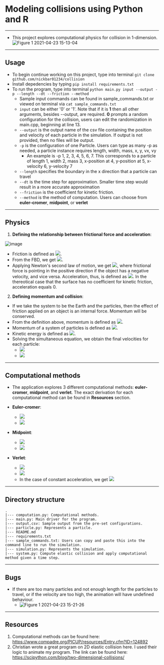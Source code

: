 # Modeling collisions using Python and R 
---
* This project explores computational physics for collision in 1-dimension.
![Figure 1 2021-04-23 15-13-04](https://user-images.githubusercontent.com/74647679/115841497-0d6fdc00-a447-11eb-84c9-37078308bc32.gif)
---
## Usage
* To begin continue working on this project, type into terminal `git clone github.com/nickbar01234/collision`
* Install depedencies by typing `pip install requirements.txt`
* To run the program, type into terminal `python main.py input --output -p --length --dt --friction --method`
   - Sample input commands can be found in sample_commands.txt or viewed on terminal via `cat sample_commands.txt`
   - `input` can be either '0' or '1'. Note that if it is **1** then all other arguments, besides --output, are required. **0** prompts a random configuration for the collision, users can edit the randomization in main.cpp, beginning at line 13. 
   - `--output` is the output name of the csv file containing the position and velocity of each particle in the simulation. If output is not provided, then no files will be output.
   - `-p` is the configuration of one Particle. Users can type as many -p as needed, a particle instance requires length, width, mass, x, y, vx, vy
      - An example is -p 1, 2, 3, 4, 5, 6, 7. This corresponds to a particle of length 1, width 2, mass 3, x-position at 4, y-position at 5, x-velocity 6, y-velocity 7
   - `--length` specifies the boundary in the x direction that a particle can travel
   - `--dt` is the time step for approximation. Smaller time step would result in a more accurate approximation
   - `--friction` is the coefficient for kinetic friction.
   - `--method` is the method of computation. Users can choose from **euler-cromer**, **midpoint**, or **verlet**
---
## Physics

1) **Defining the relationship between frictional force and acceleration**:

![image](https://user-images.githubusercontent.com/74647679/114636345-f4518780-9cf0-11eb-81bf-7655837fe313.png)

* Friction is defined as <img src="https://render.githubusercontent.com/render/math?math=F_f=\mu_{f_k}\times N">.
* From the FBD, we get <img src="https://render.githubusercontent.com/render/math?math=F_k=\mu_{f_k}\times N=\mu_{f_k}mg">.
* Applying Newton's second law of motion, we get <img src="https://render.githubusercontent.com/render/math?math=\pm F_f=\pm\mu_{f_k}mg=ma">, where frictional force is pointing in the positive direction if the object has a negative velocity, and vice versa. Acceleration, thus, is defined as <img src="https://render.githubusercontent.com/render/math?math=\pm F_f=\pm\mu_{f_k}g=a">. In the thereotical case that the surface has no coefficient for kinetic friction, acceleration equals 0. 

2) **Defining momentum and collision**:
* If we take the system to be the Earth and the particles, then the effect of friction applied on an object is an internal force. Momentum will be conserved. 
* From the definition above, momentum is defined as <img src="https://render.githubusercontent.com/render/math?math=\triangle P=P_f-P_o">.
* Momentum of a system of particles is defined as <img src="https://render.githubusercontent.com/render/math?math=P=\sum_{i=1}^n m_iv_i$$$$\sum_{i=1}^n m_i v_{i, o}=\sum_{i=1}^n m_i v_{i, f}">.
* Kinetic energy is defined as <img src="https://render.githubusercontent.com/render/math?math=\frac{1}{2}m_1v_{1,o}^2%2B\frac{1}{2}m_1v_{2,o}^2=\frac{1}{2}m_1v_{1,f}^2%2B\frac{1}{2}m_2v_{2,f}^2">.
* Solving the simultaneous equation, we obtain the final velocities for each particle:
   - <img src="https://render.githubusercontent.com/render/math?math=v_{1,f}=\frac{m_1-m_2}{m_1+m_2} v_{1,o}%2B\frac{2m_1}{m_1+m_2} v_{2,o}">
   - <img src="https://render.githubusercontent.com/render/math?math=v_{2,f}=\frac{2m_1}{m_1+m_2} v_{1,o}%2B\frac{m_1-m_2}{m_1+m_2} v_{2,o}">
---
## Computational methods 

* The application explores 3 different computational methods: **euler-cromer**, **midpoint**, and **verlet**. The exact derivation for each computational method can be found in 
**Resources** section. 

* **Euler-cromer**: 
   - <img src="https://render.githubusercontent.com/render/math?math=v_{n%2B1}=v_n%2B+a_ndt">
   - <img src="https://render.githubusercontent.com/render/math?math=x_{n%2B1}=x_n%2Bv_{n+1}dt">
* **Midpoint**:
   - <img src="https://render.githubusercontent.com/render/math?math=v_{n%2B1}=v_n%2Ba_ndt">
   - <img src="https://render.githubusercontent.com/render/math?math=x_{n%2B1}=x_n%2B\frac{1}{2}(v_{n%2B1}%2Bv_n)dt">
* **Verlet**:
   - <img src="https://render.githubusercontent.com/render/math?math=x_{n%2B1}=x_n%2Bv_ndt%2B\frac{1}{2}a_n(dt)^2">
   - <img src="https://render.githubusercontent.com/render/math?math=v_{n%2B1}=v_n%2B\frac{1}{2}(a_{n%2B1}%2B{a_n})dt">
   - In the case of constant acceleration, we get <img src="https://render.githubusercontent.com/render/math?math=v_{n%2B1}=v_n%2Ba_ndt">
---
## Directory structure

```
.
|--- computation.py: Computational methods.
|--- main.py: Main driver for the program.
|--- output.csv: Sample output from the pre-set configurations.
|--- particle.py: Represents a particle.
|--- README.md
|--- requirements.txt
|--- sample_commands.txt: Users can copy and paste this into the command line to run the simulation.
|--- simulation.py: Represents the simulation.
|--- system.py: Compute elastic collision and apply computational method given a time step.
```
---
## Bugs 

* If there are too many particles and not enough length for the particles to travel, or if the velocity are too high, the animation will have undefined behaviour. 
   - ![Figure 1 2021-04-23 15-21-26](https://user-images.githubusercontent.com/74647679/115842096-b0285a80-a447-11eb-8b4a-4681b2ce8bbe.gif)
---
## Resources

1) Computational methods can be found here: https://www.compadre.org/PICUP/resources/Entry.cfm?ID=124892
2) Christian wrote a great program on 2D elastic collision here. I used their logic to animate my program. The link can be found here: https://scipython.com/blog/two-dimensional-collisions/




